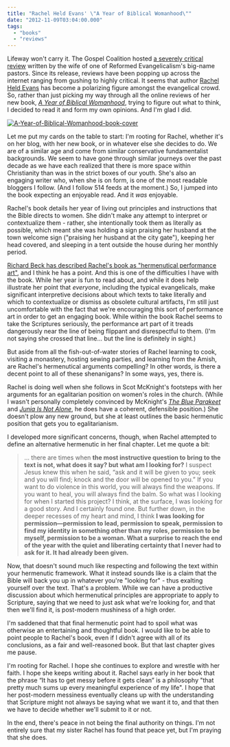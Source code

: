 ```yaml
---
title: "Rachel Held Evans' \"A Year of Biblical Womanhood\""
date: "2012-11-09T03:04:00.000"
tags: 
  - "books"
  - "reviews"
---
```


Lifeway won't carry it. The Gospel Coalition hosted [a severely critical review](thegospelcoalition.org/book-reviews/review/a_year_of_biblical_womanhood) written by the wife of one of Reformed Evangelicalism's big-name pastors. Since its release, reviews have been popping up across the internet ranging from gushing to highly critical. It seems that author [Rachel Held Evans](http://rachelheldevans.com) has become a polarizing figure amongst the evangelical crowd. So, rather than just picking my way through all the online reviews of her new book, [_A Year of Biblical Womanhood_](http://www.amazon.com/gp/product/1595553673/ref=as_li_ss_tl?ie=UTF8&camp=1789&creative=390957&creativeASIN=1595553673&linkCode=as2&tag=chrishubbs-20), trying to figure out what to think, I decided to read it and form my own opinions. And I'm glad I did.

[![](http://chrishubbs.com/wordpress/wp-content/uploads/2012/11/A-Year-of-Biblical-Womanhood-book-cover.jpg "A-Year-of-Biblical-Womanhood-book-cover")](http://www.amazon.com/gp/product/1595553673/ref=as_li_ss_il?ie=UTF8&camp=1789&creative=390957&creativeASIN=1595553673&linkCode=as2&tag=chrishubbs-20)

Let me put my cards on the table to start: I'm rooting for Rachel, whether it's on her blog, with her new book, or in whatever else she decides to do. We are of a similar age and come from similar conservative fundamentalist backgrounds. We seem to have gone through similar journeys over the past decade as we have each realized that there is more space within Christianity than was in the strict boxes of our youth. She's also an engaging writer who, when she is on form, is one of the most readable bloggers I follow. (And I follow 514 feeds at the moment.) So, I jumped into the book expecting an enjoyable read. And it _was_ enjoyable.

Rachel's book details her year of living out principles and instructions that the Bible directs to women. She didn't make any attempt to interpret or contextualize them - rather, she intentionally took them as literally as possible, which meant she was holding a sign praising her husband at the town welcome sign ("praising her husband at the city gate"), keeping her head covered, and sleeping in a tent outside the house during her monthly period.

[Richard Beck has described Rachel's book as "hermenutical performance art"](http://experimentaltheology.blogspot.com/2012/10/a-year-of-biblical-womanhood.html), and I think he has a point. And this is one of the difficulties I have with the book. While her year is fun to read about, and while it does help illustrate her point that _everyone_, including the typical evangelicals, make significant interpretive decisions about which texts to take literally and which to contextualize or dismiss as obsolete cultural artifacts, I'm still just uncomfortable with the fact that we're encouraging this sort of performance art in order to get an engaging book. While within the book Rachel seems to take the Scriptures seriously, the performance art part of it treads dangerously near the line of being flippant and disrespectful to them. (I'm not saying she crossed that line... but the line is definitely in sight.)

But aside from all the fish-out-of-water stories of Rachel learning to cook, visiting a monastery, hosting sewing parties, and learning from the Amish, are Rachel's hermenutical arguments compelling? In other words, is there a decent point to all of these shenanigans? In some ways, yes, there is.

Rachel is doing well when she follows in Scot McKnight's footsteps with her arguments for an egalitarian position on women's roles in the church. (While I wasn't personally completely convinced by McKnight's _[The Blue Parakeet](http://www.amazon.com/gp/product/0310331668/ref=as_li_ss_tl?ie=UTF8&camp=1789&creative=390957&creativeASIN=0310331668&linkCode=as2&tag=chrishubbs-20)_ and _[Junia Is Not Alone](http://www.amazon.com/gp/product/B006H4PFZ8/ref=as_li_ss_tl?ie=UTF8&camp=1789&creative=390957&creativeASIN=B006H4PFZ8&linkCode=as2&tag=chrishubbs-20)_, he does have a coherent, defensible position.) She doesn't plow any new ground, but she at least outlines the basic hermenutic position that gets you to egalitarianism.

I developed more significant concerns, though, when Rachel attempted to define an alternative hermenutic in her final chapter. Let me quote a bit:

> ... there are times when **the most instructive question to bring to the text is not, what does it say? but what am I looking for?** I suspect Jesus knew this when he said, “ask and it will be given to you; seek and you will find; knock and the door will be opened to you.” If you want to do violence in this world, you will always find the weapons. If you want to heal, you will always find the balm. So what was I looking for when I started this project? I think, at the surface, I was looking for a good story. And I certainly found one. But further down, in the deeper recesses of my heart and mind, I think **I was looking for permission—permission to lead, permission to speak, permission to find my identity in something other than my roles, permission to be myself, permission to be a woman. What a surprise to reach the end of the year with the quiet and liberating certainty that I never had to ask for it. It had already been given.**

Now, that doesn't sound much like respecting and following the text within your hermenutic framework. What it instead sounds like is a claim that the Bible will back you up in whatever you're "looking for" - thus exalting yourself over the text. That's a problem. While we can have a productive discussion about which hermenutical principles are appropriate to apply to Scripture, saying that we need to just ask what we're looking for, and that then we'll find it, is post-modern mushiness of a high order.

I'm saddened that that final hermenutic point had to spoil what was otherwise an entertaining and thoughtful book. I would like to be able to point people to Rachel's book, even if I didn't agree with all of its conclusions, as a fair and well-reasoned book. But that last chapter gives me pause.

I'm rooting for Rachel. I hope she continues to explore and wrestle with her faith. I hope she keeps writing about it. Rachel says early in her book that the phrase “It has to get messy before it gets clean” is a philosophy "that pretty much sums up every meaningful experience of my life". I hope that her post-modern messiness eventually cleans up with the understanding that Scripture might not always be saying what we want it to, and that then we have to decide whether we'll submit to it or not.

In the end, there's peace in not being the final authority on things. I'm not entirely sure that my sister Rachel has found that peace yet, but I'm praying that she does.

